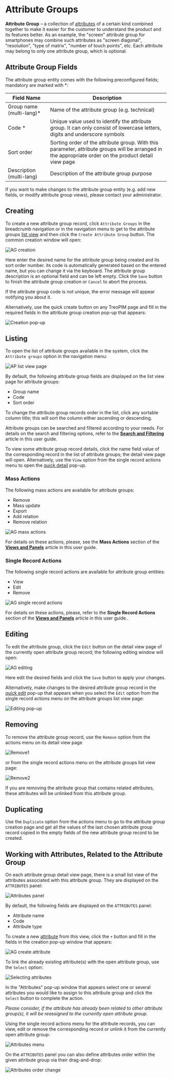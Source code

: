 # Attribute Groups

**Attribute Group** – a collection of [attributes](https://treopim.com/help/attributes) of a certain kind combined together to make it easier for the customer to understand the product and its features better. As an example, the "screen" attribute group for smartphones may combine such attributes as "screen diagonal", "resolution", "type of matrix", "number of touch points", etc. Each attribute may belong to only one attribute group, which is optional.

## Attribute Group Fields

The attribute group entity comes with the following preconfigured fields; mandatory are marked with *:

| **Field Name**           | **Description**                            |
|--------------------------|--------------------------------------------|
| Group name (multi-lang)* | Name of the attribute group (e.g. technical) |
| Code *                   | Unique value used to identify the attribute group. It can only consist of lowercase letters, digits and underscore symbols                   |
| Sort order               | Sorting order of the attribute group. With this parameter, attribute groups will be arranged in the appropriate order on the product detail view page                   |
| Description (multi-lang) | Description of the attribute group purpose   |

If you want to make changes to the attribute group entity (e.g. add new fields, or modify attribute group views), please contact your administrator.

## Creating

To create a new attribute group record, click `Attribute Groups` in the breadcrumb navigation or in the navigation menu to get to the attribute groups [list view](#listing) and then click the `Create Attribute Group` button. The common creation window will open:

![AG creation](../../_assets/attribute-groups/ag-create.jpg)

Here enter the desired name for the attribute group being created and its sort order number. its code is automatically generated based on the entered name, but you can change it via the keyboard. The attribute group description is an optional field and can be left empty. Click the `Save` button to finish the attribute group creation or `Cancel` to abort the process.

If the attribute group code is not unique, the error message will appear notifying you about it.

Alternatively, use the quick create button on any TreoPIM page and fill in the required fields in the attribute group creation pop-up that appears:

![Creation pop-up](../../_assets/attribute-groups/creation-popup.jpg)

## Listing

To open the list of attribute groups available in the system, click the `Attribute groups` option in the navigation menu:

![AP list view page](../../_assets/attribute-groups/ag-list-view.jpg)

By default, the following attribute group fields are displayed on the list view page for attribute groups:
- Group name
- Code
- Sort order

To change the attribute group records order in the list, click any sortable column title; this will sort the column either ascending or descending. 

Attribute groups can be searched and filtered according to your needs. For details on the search and filtering options,  refer to the [**Search and Filtering**](https://treopim.com/help/search-and-filtering) article in this user guide.

To view some attribute group record details, click the name field value of the corresponding record in the list of attribute groups; the detail view page will open. Alternatively, use the `View` option from the single record actions menu to open the [quick detail](https://treopim.com/help/views-and-panels) pop-up.

### Mass Actions

The following mass actions are available for attribute groups:
- Remove
- Mass update
- Export
- Add relation
- Remove relation

![AG mass actions](../../_assets/attribute-groups/ag-mass-actions.jpg)

For details on these actions, please, see the **Mass Actions** section of the [**Views and Panels**](https://treopim.com/help/views-and-panels) article in this user guide.

### Single Record Actions

The following single record actions are available for attribute group entities:
- View
- Edit
- Remove

![AG single record actions](../../_assets/attribute-groups/ag-single-actions.jpg)

For details on these actions, please, refer to the **Single Record Actions** section of the [**Views and Panels**](https://treopim.com/help/views-and-panels) article in this user guide..

## Editing

To edit the attribute group, click the `Edit` button on the detail view page of the currently open attribute group record; the following editing window will open:

![AG editing](../../_assets/attribute-groups/ag-editing.jpg)

Here edit the desired fields and click the `Save` button to apply your changes.

Alternatively, make changes to the desired attribute group record in the [quick edit](https://treopim.com/help/views-and-panels) pop-up that appears when you select the `Edit` option from the single record actions menu on the attribute groups list view page:

![Editing pop-up](../../_assets/attribute-groups/ag-editing-popup.jpg)

## Removing

To remove the attribute group record, use the `Remove` option from the actions menu on its detail view page

![Remove1](../../_assets/associations/remove-details.jpg)

or from the single record actions menu on the attribute groups list view page:

![Remove2](../../_assets/associations/remove-list.jpg)

If you are removing the attribute group that contains related attributes, these attributes will be unlinked from this attribute group.

## Duplicating

Use the `Duplicate` option from the actions menu to go to the attribute group creation page and get all the values of the last chosen attribute group record copied in the empty fields of the new attribute group record to be created.

## Working with Attributes, Related to the Attribute Group

On each attribute group detail view page, there is a small list view of the attributes associated with this attribute group. They are displayed on the `ATTRIBUTES` panel:

![Attributes panel](../../_assets/attribute-groups/attributes-panel.jpg)

By default, the following fields are displayed on the `ATTRIBUTES` panel:

- Attribute name
- Code
- Attribute type

To create a new [attribute](https://treopim.com/help/attributes) from this view, сlick the `+` button and fill in the fields in the creation pop-up window that appears:

![AG create attribute](../../_assets/attribute-groups/ag-create-attribute.jpg)

To link the already existing attribute(s) with the open attribute group, use the `Select` option:

![Selecting attributes](../../_assets/attribute-groups/attributes-select.jpg)

In the "Attributes" pop-up window that appears select one or several attributes you would like to assign to this attribute group and click the `Select` button to complete the action.

*Please consider, if the attribute has already been related to other attribute group(s), it will be reassigned to the currently open attribute group.*

Using the single record actions menu for the attribute records, you can view, edit or remove the corresponding record or unlink it from the currently open attribute group:

![Attributes menu](../../_assets/attribute-groups/attributes-menu.jpg) 

On the `ATTRIBUTES` panel you can also define attributes order within the given attribute group via their drag-and-drop:

![Attributes order change](../../_assets/attribute-groups/attributes-order-change.jpg)
